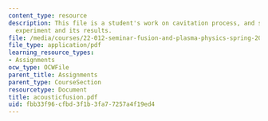 ```yaml
---
content_type: resource
description: This file is a student's work on cavitation process, and sonoluminescence,
  experiment and its results.
file: /media/courses/22-012-seminar-fusion-and-plasma-physics-spring-2006/fbb33f96cfbd3f1b3fa77257a4f19ed4_acousticfusion.pdf
file_type: application/pdf
learning_resource_types:
- Assignments
ocw_type: OCWFile
parent_title: Assignments
parent_type: CourseSection
resourcetype: Document
title: acousticfusion.pdf
uid: fbb33f96-cfbd-3f1b-3fa7-7257a4f19ed4
---
```

